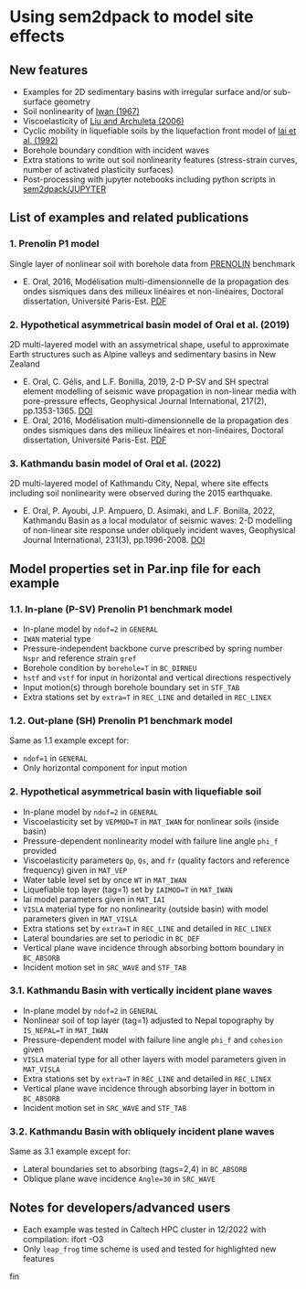 # Using sem2dpack to model site effects

## New features
* Examples for 2D sedimentary basins with irregular surface and/or sub-surface geometry  
* Soil nonlinearity of [Iwan (1967)](https://doi.org/10.1115/1.3607751)
* Viscoelasticity of [Liu and Archuleta (2006)](https://doi.org/10.1785/0120050173)
* Cyclic mobility in liquefiable soils by the liquefaction front model of [Iai et al. (1992)](https://doi.org/10.3208/sandf1972.32.2_1)
* Borehole boundary condition with incident waves
* Extra stations to write out soil nonlinearity features (stress-strain curves, number of activated plasticity surfaces)
* Post-processing with jupyter notebooks including python scripts in [sem2dpack/JUPYTER](https://github.com/elifo/sem2dpack/tree/master/JUPYTER/SiteEffects)


## List of examples and related publications
### 1. Prenolin P1 model 
Single layer of nonlinear soil with borehole data from [PRENOLIN](https://doi.org/10.1785/0120170210) benchmark  
  * E. Oral, 2016, Modélisation multi-dimensionnelle de la propagation des ondes sismiques dans des milieux linéaires et non-linéaires, Doctoral dissertation, Université Paris-Est. [PDF](https://theses.hal.science/tel-01562279/document)

### 2. Hypothetical asymmetrical basin model of Oral et al. (2019)
2D multi-layered model with an assymetrical shape, useful to approximate Earth structures such as Alpine valleys and sedimentary basins in New Zealand 
  * E. Oral, C. Gélis, and L.F. Bonilla, 2019, 2-D P-SV and SH spectral element modelling of seismic wave propagation in non-linear media with pore-pressure effects, Geophysical Journal International, 217(2), pp.1353-1365. [DOI](https://doi.org/10.1093/gji/ggz041)
  * E. Oral, 2016, Modélisation multi-dimensionnelle de la propagation des ondes sismiques dans des milieux linéaires et non-linéaires, Doctoral dissertation, Université Paris-Est. [PDF](https://theses.hal.science/tel-01562279/document)

### 3. Kathmandu basin model of Oral et al. (2022)
2D multi-layered model of Kathmandu City, Nepal, where site effects including soil nonlinearity were observed during the 2015 earthquake. 
  * E. Oral, P. Ayoubi, J.P. Ampuero, D. Asimaki, and L.F. Bonilla, 2022, Kathmandu Basin as a local modulator of seismic waves: 2-D modelling of non-linear site response under obliquely incident waves, Geophysical Journal International, 231(3), pp.1996-2008. [DOI](https://doi.org/10.1093/gji/ggac302)


## Model properties set in Par.inp file for each example

### 1.1. In-plane (P-SV) Prenolin P1 benchmark model 
* In-plane model by `ndof=2` in `GENERAL`
* `IWAN` material type
* Pressure-independent backbone curve prescribed by spring number `Nspr` and reference strain `gref`
* Borehole condition by `borehole=T` in `BC_DIRNEU`
* `hstf` and `vstf` for input in horizontal and vertical directions respectively
* Input motion(s) through borehole boundary set in `STF_TAB`  
* Extra stations set by `extra=T` in `REC_LINE` and detailed in `REC_LINEX`
### 1.2. Out-plane (SH) Prenolin P1 benchmark model 
Same as 1.1 example except for:
* `ndof=1` in `GENERAL`
* Only horizontal component for input motion

### 2. Hypothetical asymmetrical basin with liquefiable soil
* In-plane model by `ndof=2` in `GENERAL`
* Viscoelasticity set by `VEPMOD=T` in `MAT_IWAN` for nonlinear soils (inside basin)
* Pressure-dependent nonlinearity model with failure line angle `phi_f` provided
* Viscoelasticity parameters `Qp`, `Qs`, and `fr` (quality factors and reference frequency) given in `MAT_VEP`
* Water table level set by once `WT` in `MAT_IWAN`
* Liquefiable top layer (tag=1) set by `IAIMOD=T` in `MAT_IWAN`
* Iai model parameters given in `MAT_IAI`
* `VISLA` material type for no nonlinearity (outside basin) with model parameters given in `MAT_VISLA`
* Extra stations set by `extra=T` in `REC_LINE` and detailed in `REC_LINEX`
* Lateral boundaries are set to periodic in `BC_DEF`
* Vertical plane wave incidence through absorbing bottom boundary in `BC_ABSORB`
* Incident motion set in `SRC_WAVE` and `STF_TAB`

### 3.1. Kathmandu Basin with vertically incident plane waves
* In-plane model by `ndof=2` in `GENERAL`
* Nonlinear soil of top layer (tag=1) adjusted to Nepal topography by `IS_NEPAL=T` in `MAT_IWAN`
* Pressure-dependent model with failure line angle `phi_f` and `cohesion` given
* `VISLA` material type for all other layers with model parameters given in `MAT_VISLA`
* Extra stations set by `extra=T` in `REC_LINE` and detailed in `REC_LINEX`
* Vertical plane wave incidence through absorbing layer in bottom in `BC_ABSORB`
* Incident motion set in `SRC_WAVE` and `STF_TAB`

### 3.2. Kathmandu Basin with obliquely incident plane waves
Same as 3.1 example except for:
* Lateral boundaries set to absorbing (tags=2,4) in `BC_ABSORB`
* Oblique plane wave incidence `Angle=30` in `SRC_WAVE`


## Notes for developers/advanced users
* Each example was tested in Caltech HPC cluster in 12/2022 with compilation: ifort -O3
* Only `leap_frog` time scheme is used and tested for highlighted new features


fin
